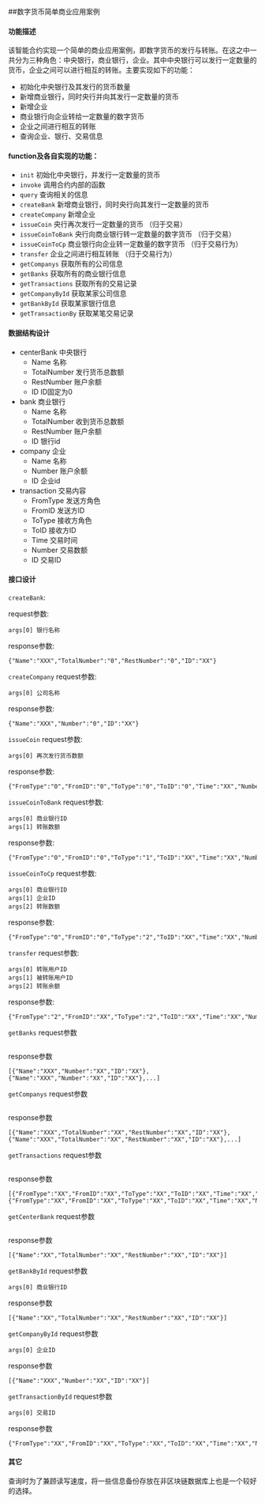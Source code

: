 ##数字货币简单商业应用案例
#### 功能描述
该智能合约实现一个简单的商业应用案例，即数字货币的发行与转账。在这之中一共分为三种角色：中央银行，商业银行，企业。其中中央银行可以发行一定数量的货币，企业之间可以进行相互的转账。主要实现如下的功能：
- 初始化中央银行及其发行的货币数量
- 新增商业银行，同时央行并向其发行一定数量的货币
- 新增企业
- 商业银行向企业转给一定数量的数字货币
- 企业之间进行相互的转账
- 查询企业、银行、交易信息

#### function及各自实现的功能：
- `init`  初始化中央银行，并发行一定数量的货币
- `invoke`   调用合约内部的函数
- `query`   查询相关的信息
- `createBank`   新增商业银行，同时央行向其发行一定数量的货币
- `createCompany`   新增企业
- `issueCoin` 央行再次发行一定数量的货币 （归于交易）
- `issueCoinToBank` 央行向商业银行转一定数量的数字货币 （归于交易）
- `issueCoinToCp`  商业银行向企业转一定数量的数字货币  （归于交易行为）
- `transfer`   企业之间进行相互转账  （归于交易行为）
- `getCompanys`   获取所有的公司信息
- `getBanks`    获取所有的商业银行信息
- `getTransactions` 获取所有的交易记录
- `getCompanyById`   获取某家公司信息
- `getBankById`   获取某家银行信息
- `getTransactionBy` 获取某笔交易记录


#### 数据结构设计
- centerBank 中央银行
  - Name 名称
  - TotalNumber 发行货币总数额
  - RestNumber 账户余额
  - ID ID固定为0
- bank  商业银行
  - Name 名称
  - TotalNumber 收到货币总数额
  - RestNumber 账户余额
  - ID 银行id
- company 企业
  - Name 名称
  - Number  账户余额
  - ID 企业id
- transaction 交易内容
  - FromType 发送方角色
  - FromID 发送方ID
  - ToType  接收方角色
  - ToID 接收方ID
  - Time  交易时间
  - Number 交易数额
  - ID 交易ID
 
#### 接口设计
`createBank`:

request参数:
```
args[0] 银行名称
```
response参数:
```
{"Name":"XXX","TotalNumber":"0","RestNumber":"0","ID":"XX"}
```

`createCompany`
request参数:
```
args[0] 公司名称
```
response参数:
```
{"Name":"XXX","Number":"0","ID":"XX"}
```
`issueCoin`
request参数:
```
args[0] 再次发行货币数额
```
response参数:
```
{"FromType":"0","FromID":"0","ToType":"0","ToID":"0","Time":"XX","Number":"XX","ID":"XX"}
```

`issueCoinToBank`
request参数:
```
args[0] 商业银行ID
args[1] 转账数额
```
response参数:
```
{"FromType":"0","FromID":"0","ToType":"1","ToID":"XX","Time":"XX","Number":"XX","ID":"XX"}
```

`issueCoinToCp`
request参数:
```
args[0] 商业银行ID
args[1] 企业ID
args[2] 转账数额
```
response参数:
```
{"FromType":"0","FromID":"0","ToType":"2","ToID":"XX","Time":"XX","Number":"XX","ID":"XX"}
```

`transfer`
request参数:
```
args[0] 转账用户ID
args[1] 被转账用户ID
args[2] 转账余额
```
response参数:
```
{"FromType":"2","FromID":"XX","ToType":"2","ToID":"XX","Time":"XX","Number":"XX","ID":"XX"}
```
`getBanks`
request参数
```
```
response参数
```
[{"Name":"XXX","Number":"XX","ID":"XX"},{"Name":"XXX","Number":"XX","ID":"XX"},...]
```

`getCompanys`
request参数
```
```
response参数
```
[{"Name":"XXX","TotalNumber":"XX","RestNumber":"XX","ID":"XX"},{"Name":"XXX","TotalNumber":"XX","RestNumber":"XX","ID":"XX"},...]
```

`getTransactions`
request参数
```
```
response参数
```
[{"FromType":"XX","FromID":"XX","ToType":"XX","ToID":"XX","Time":"XX","Number":"XX","ID":"XX"},{"FromType":"XX","FromID":"XX","ToType":"XX","ToID":"XX","Time":"XX","Number":"XX","ID":"XX"},...]
```
`getCenterBank`
request参数
```
```
response参数
```
[{"Name":"XX","TotalNumber":"XX","RestNumber":"XX","ID":"XX"}]
```

`getBankById`
request参数
```
args[0] 商业银行ID
```
response参数
```
[{"Name":"XX","TotalNumber":"XX","RestNumber":"XX","ID":"XX"}]
```

`getCompanyById`
request参数
```
args[0] 企业ID
```
response参数
```
[{"Name":"XXX","Number":"XX","ID":"XX"}]
```
`getTransactionById`
request参数
```
args[0] 交易ID
```
response参数
```
{"FromType":"XX","FromID":"XX","ToType":"XX","ToID":"XX","Time":"XX","Number":"XX","ID":"XX"}
```
#### 其它
查询时为了兼顾读写速度，将一些信息备份存放在非区块链数据库上也是一个较好的选择。
